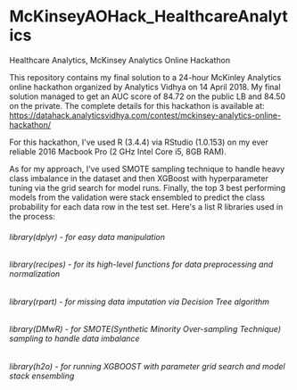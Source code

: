 # McKinseyAOHack_HealthcareAnalytics
Healthcare Analytics, McKinsey Analytics Online Hackathon

This repository contains my final solution to a 24-hour McKinley Analytics online hackathon organized by Analytics Vidhya on 14 April 2018. My final solution managed to get an AUC score of 84.72 on the public LB and 84.50 on the private. The complete details for this hackathon is available at: https://datahack.analyticsvidhya.com/contest/mckinsey-analytics-online-hackathon/

For this hackathon, I've used R (3.4.4) via RStudio (1.0.153) on my ever reliable 2016 Macbook Pro (2 GHz Intel Core i5, 8GB RAM).

As for my approach, I've used SMOTE sampling technique to handle heavy class imbalance in the dataset and then XGBoost with hyperparameter tuning via the grid search for model runs. Finally, the top 3 best performing models from the validation were stack ensembled to predict the class probability for each data row in the test set. Here's a list R libraries used in the process:
###### library(dplyr) - for easy data manipulation
###### library(recipes) - for its high-level functions for data preprocessing and normalization
###### library(rpart) - for missing data imputation via Decision Tree algorithm
###### library(DMwR) - for SMOTE(Synthetic Minority Over-sampling Technique) sampling to handle data imbalance 
###### library(h2o) - for running XGBOOST with parameter grid search and model stack ensembling



